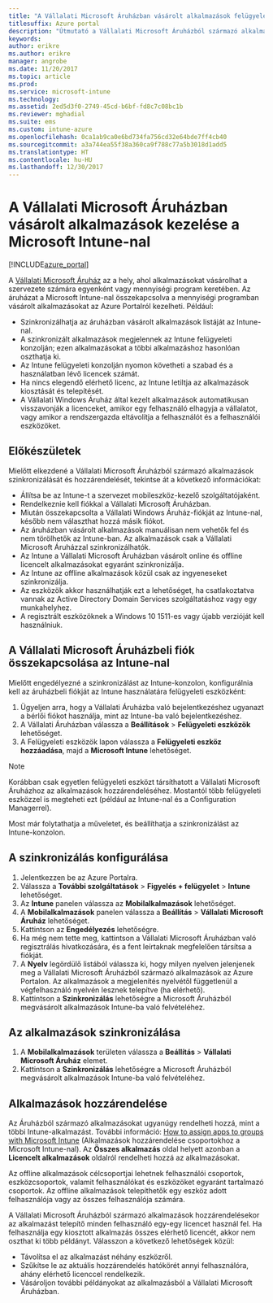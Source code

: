 ```yaml
---
title: "A Vállalati Microsoft Áruházban vásárolt alkalmazások felügyelete"
titlesuffix: Azure portal
description: "Útmutató a Vállalati Microsoft Áruházból származó alkalmazások Intune-ba való szinkronizálásához, és ezután azok kiosztásához és nyomon követéséhez.”"
keywords: 
author: erikre
ms.author: erikre
manager: angrobe
ms.date: 11/20/2017
ms.topic: article
ms.prod: 
ms.service: microsoft-intune
ms.technology: 
ms.assetid: 2ed5d3f0-2749-45cd-b6bf-fd8c7c08bc1b
ms.reviewer: mghadial
ms.suite: ems
ms.custom: intune-azure
ms.openlocfilehash: 0ca1ab9ca0e6bd734fa756cd32e64bde7ff4cb40
ms.sourcegitcommit: a3a744ea55f38a360ca9f788c77a5b3018d1add5
ms.translationtype: HT
ms.contentlocale: hu-HU
ms.lasthandoff: 12/30/2017
---
```

# <a name="how-to-manage-apps-you-purchased-from-the-microsoft-store-for-business-with-microsoft-intune"></a>A Vállalati Microsoft Áruházban vásárolt alkalmazások kezelése a Microsoft Intune-nal

[!INCLUDE[azure_portal](./includes/azure_portal.md)]


A [Vállalati Microsoft Áruház](https://www.microsoft.com/business-store) az a hely, ahol alkalmazásokat vásárolhat a szervezete számára egyenként vagy mennyiségi program keretében. Az áruházat a Microsoft Intune-nal összekapcsolva a mennyiségi programban vásárolt alkalmazásokat az Azure Portalról kezelheti. Például:
* Szinkronizálhatja az áruházban vásárolt alkalmazások listáját az Intune-nal.
* A szinkronizált alkalmazások megjelennek az Intune felügyeleti konzolján; ezen alkalmazásokat a többi alkalmazáshoz hasonlóan oszthatja ki.
* Az Intune felügyeleti konzolján nyomon követheti a szabad és a használatban lévő licencek számát.
* Ha nincs elegendő elérhető licenc, az Intune letiltja az alkalmazások kiosztását és telepítését.
* A Vállalati Windows Áruház által kezelt alkalmazások automatikusan visszavonják a licenceket, amikor egy felhasználó elhagyja a vállalatot, vagy amikor a rendszergazda eltávolítja a felhasználót és a felhasználói eszközöket.

## <a name="before-you-start"></a>Előkészületek

Mielőtt elkezdené a Vállalati Microsoft Áruházból származó alkalmazások szinkronizálását és hozzárendelését, tekintse át a következő információkat:

- Állítsa be az Intune-t a szervezet mobileszköz-kezelő szolgáltatójaként.
- Rendelkeznie kell fiókkal a Vállalati Microsoft Áruházban.
- Miután összekapcsolta a Vállalati Windows Áruház-fiókját az Intune-nal, később nem választhat hozzá másik fiókot.
- Az áruházban vásárolt alkalmazások manuálisan nem vehetők fel és nem törölhetők az Intune-ban. Az alkalmazások csak a Vállalati Microsoft Áruházzal szinkronizálhatók.
- Az Intune a Vállalati Microsoft Áruházban vásárolt online és offline licencelt alkalmazásokat egyaránt szinkronizálja.
- Az Intune az offline alkalmazások közül csak az ingyeneseket szinkronizálja.
- Az eszközök akkor használhatják ezt a lehetőséget, ha csatlakoztatva vannak az Active Directory Domain Services szolgáltatáshoz vagy egy munkahelyhez.
- A regisztrált eszközöknek a Windows 10 1511-es vagy újabb verzióját kell használniuk.

## <a name="associate-your-microsoft-store-for-business-account-with-intune"></a>A Vállalati Microsoft Áruházbeli fiók összekapcsolása az Intune-nal
Mielőtt engedélyezné a szinkronizálást az Intune-konzolon, konfigurálnia kell az áruházbeli fiókját az Intune használatára felügyeleti eszközként:
1. Ügyeljen arra, hogy a Vállalati Áruházba való bejelentkezéshez ugyanazt a bérlői fiókot használja, mint az Intune-ba való bejelentkezéshez.
2. A Vállalati Áruházban válassza a **Beállítások** > **Felügyeleti eszközök** lehetőséget.
3. A Felügyeleti eszközök lapon válassza a **Felügyeleti eszköz hozzáadása**, majd a **Microsoft Intune** lehetőséget.

> [!NOTE]
> Korábban csak egyetlen felügyeleti eszközt társíthatott a Vállalati Microsoft Áruházhoz az alkalmazások hozzárendeléséhez. Mostantól több felügyeleti eszközzel is megteheti ezt (például az Intune-nal és a Configuration Managerrel).

Most már folytathatja a műveletet, és beállíthatja a szinkronizálást az Intune-konzolon.

## <a name="configure-synchronization"></a>A szinkronizálás konfigurálása

1. Jelentkezzen be az Azure Portalra.
2. Válassza a **További szolgáltatások** > **Figyelés + felügyelet** > **Intune** lehetőséget.
3. Az **Intune** panelen válassza az **Mobilalkalmazások** lehetőséget.
1. A **Mobilalkalmazások** panelen válassza a **Beállítás** > **Vállalati Microsoft Áruház** lehetőséget.
2. Kattintson az **Engedélyezés** lehetőségre.
3. Ha még nem tette meg, kattintson a Vállalati Microsoft Áruházban való regisztrálás hivatkozására, és a fent leírtaknak megfelelően társítsa a fiókját.
5. A **Nyelv** legördülő listából válassza ki, hogy milyen nyelven jelenjenek meg a Vállalati Microsoft Áruházból származó alkalmazások az Azure Portalon. Az alkalmazások a megjelenítés nyelvétől függetlenül a végfelhasználó nyelvén lesznek telepítve (ha elérhető).
6. Kattintson a **Szinkronizálás** lehetőségre a Microsoft Áruházból megvásárolt alkalmazások Intune-ba való felvételéhez.

## <a name="synchronize-apps"></a>Az alkalmazások szinkronizálása

1. A **Mobilalkalmazások** területen válassza a **Beállítás** > **Vállalati Microsoft Áruház** elemet.
2. Kattintson a **Szinkronizálás** lehetőségre a Microsoft Áruházból megvásárolt alkalmazások Intune-ba való felvételéhez.

## <a name="assign-apps"></a>Alkalmazások hozzárendelése

Az Áruházból származó alkalmazásokat ugyanúgy rendelheti hozzá, mint a többi Intune-alkalmazást. További információ: [How to assign apps to groups with Microsoft Intune](apps-deploy.md) (Alkalmazások hozzárendelése csoportokhoz a Microsoft Intune-nal). Az **Összes alkalmazás** oldal helyett azonban a **Licencelt alkalmazások** oldalról rendelheti hozzá az alkalmazásokat.

Az offline alkalmazások célcsoportjai lehetnek felhasználói csoportok, eszközcsoportok, valamit felhasználókat és eszközöket egyaránt tartalmazó csoportok.
Az offline alkalmazások telepíthetők egy eszköz adott felhasználója vagy az összes felhasználója számára. 


A Vállalati Microsoft Áruházból származó alkalmazások hozzárendelésekor az alkalmazást telepítő minden felhasználó egy-egy licencet használ fel. Ha felhasználja egy kiosztott alkalmazás összes elérhető licencét, akkor nem oszthat ki több példányt. Válasszon a következő lehetőségek közül:
* Távolítsa el az alkalmazást néhány eszközről.
* Szűkítse le az aktuális hozzárendelés hatókörét annyi felhasználóra, ahány elérhető licenccel rendelkezik.
* Vásároljon további példányokat az alkalmazásból a Vállalati Microsoft Áruházban.



